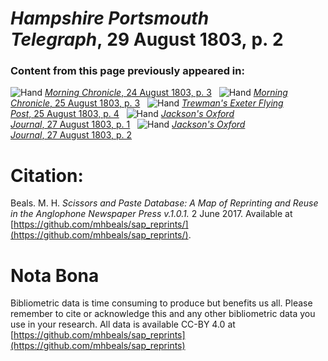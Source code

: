 # *Hampshire Portsmouth Telegraph*, 29 August 1803, p. 2  
  
### Content from this page previously appeared in:  
![Hand](http://scissorsandpaste.net/wp-content/uploads/2017/06/smallhandpointer.png) [*Morning Chronicle*, 24 August 1803, p. 3](https://mhbeals.github.io/sap_html/Morning-Chronicle/Morning-Chronicle-24-August-1803-p-3)  
![Hand](http://scissorsandpaste.net/wp-content/uploads/2017/06/smallhandpointer.png) [*Morning Chronicle*, 25 August 1803, p. 3](https://mhbeals.github.io/sap_html/Morning-Chronicle/Morning-Chronicle-25-August-1803-p-3)  
![Hand](http://scissorsandpaste.net/wp-content/uploads/2017/06/smallhandpointer.png) [*Trewman's Exeter Flying Post*, 25 August 1803, p. 4](https://mhbeals.github.io/sap_html/Trewman's-Exeter-Flying-Post/Trewman's-Exeter-Flying-Post-25-August-1803-p-4)  
![Hand](http://scissorsandpaste.net/wp-content/uploads/2017/06/smallhandpointer.png) [*Jackson's Oxford Journal*, 27 August 1803, p. 1](https://mhbeals.github.io/sap_html/Jackson's-Oxford-Journal/Jackson's-Oxford-Journal-27-August-1803-p-1)  
![Hand](http://scissorsandpaste.net/wp-content/uploads/2017/06/smallhandpointer.png) [*Jackson's Oxford Journal*, 27 August 1803, p. 2](https://mhbeals.github.io/sap_html/Jackson's-Oxford-Journal/Jackson's-Oxford-Journal-27-August-1803-p-2)  


# Citation: 

Beals. M. H. *Scissors and Paste Database: A Map of Reprinting and Reuse in the Anglophone Newspaper Press v.1.0.1.* 2 June 2017. Available at [https://github.com/mhbeals/sap_reprints/](https://github.com/mhbeals/sap_reprints/). 

# Nota Bona

Bibliometric data is time consuming to produce but benefits us all. Please remember to cite or acknowledge this and any other bibliometric data you use in your research. All data is available CC-BY 4.0 at [https://github.com/mhbeals/sap_reprints](https://github.com/mhbeals/sap_reprints)